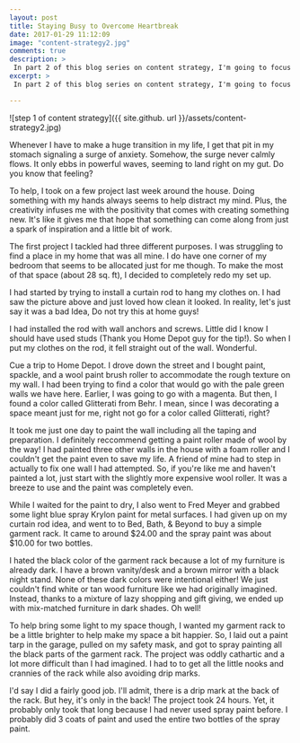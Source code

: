 ```yaml
---
layout: post
title: Staying Busy to Overcome Heartbreak
date: 2017-01-29 11:12:09
image: "content-strategy2.jpg"
comments: true
description: >
 In part 2 of this blog series on content strategy, I'm going to focus on just the first part of the content strategy equation - what "the right kind of content" is.
excerpt: >
 In part 2 of this blog series on content strategy, I'm going to focus on just the first part of the content strategy equation - what "the right kind of content" is.

---
```


![step 1 of content strategy]({{ site.github. url }}/assets/content-strategy2.jpg)

Whenever I have to make a huge transition in my life, I get that pit in my stomach signaling a surge of anxiety. Somehow, the surge never calmly flows. It only ebbs in powerful waves, seeming to land right on my gut. Do you know that feeling?

To help, I took on a few project last week around the house. Doing something with my hands always seems to help distract my mind. Plus, the creativity infuses me with the positivity that comes with creating something new. It's like it gives me that hope that something can come along from just a spark of inspiration and a little bit of work.

The first project I tackled had three different purposes. I was struggling to find a place in my home that was all mine. I do have one corner of my bedroom that seems to be allocated just for me though. To make the most of that space (about 28 sq. ft), I decided to completely redo my set up.

I had started by trying to install a curtain rod to hang my clothes on. I had saw the picture above and just loved how clean it looked. In reality, let's just say it was a bad Idea, Do not try this at home guys!

I had installed the rod with wall anchors and screws. Little did I know I should have used studs (Thank you Home Depot guy for the tip!). So when I put my clothes on the rod, it fell straight out of the wall. Wonderful.

Cue a trip to Home Depot. I drove down the street and I bought paint, spackle, and a wool paint brush roller to accommodate the rough texture on my wall. I had been trying to find a color that would go with the pale green walls we have here. Earlier, I was going to go with a magenta. But then, I found a color called Glitterati from Behr. I mean, since I was decorating a space meant just for me, right not go for a color called Glitterati, right?

It took me just one day to paint the wall including all the taping and preparation. I definitely reccommend getting a paint roller made of wool by the way! I had painted three other walls in the house with a foam roller and I couldn't get the paint even to save my life. A friend of mine had to step in actually to fix one wall I had attempted. So, if you're like me and haven't painted a lot, just start with the slightly more expensive wool roller. It was a breeze to use and the paint was completely even.

While I waited for the paint to dry, I also went to Fred Meyer and grabbed some light blue spray Krylon paint for metal surfaces. I had given up on my curtain rod idea, and went to to Bed, Bath, & Beyond to buy a simple garment rack. It came to around $24.00 and the spray paint was about $10.00 for two bottles.

I hated the black color of the garment rack because a lot of my furniture is already dark. I have a brown vanity/desk and a brown mirror with a black night stand. None of these dark colors were intentional either! We just couldn't find white or tan wood furniture like we had originally imagined. Instead, thanks to a mixture of lazy shopping and gift giving, we ended up with mix-matched furniture in dark shades. Oh well!

To help bring some light to my space though, I wanted my garment rack to be a little brighter to help make my space a bit happier. So, I laid out a paint tarp in the garage, pulled on my safety mask, and got to spray painting all the black parts of the garment rack. The project was oddly cathartic and a lot more difficult than I had imagined. I had to to get all the little nooks and crannies of the rack while also avoiding drip marks.

I'd say I did a fairly good job. I'll admit, there is a drip mark at the back of the rack. But hey, it's only in the back! The project took 24 hours. Yet, it probably only took that long because I had never used spray paint before. I probably did 3 coats of paint and used the entire two bottles of the spray paint. 
